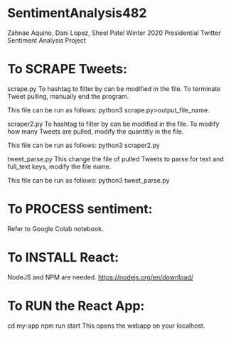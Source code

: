 # SentimentAnalysis482

Zahnae Aquino, Dani Lopez, Sheel Patel
Winter 2020 
Presidential Twitter Sentiment Analysis Project

# To SCRAPE Tweets:
scrape.py
To hashtag to filter by can be modified in the file. To terminate Tweet pulling, manually end the program.

This file can be run as follows: python3 scrape.py>output_file_name.

scraper2.py
To hashtag to filter by can be modified in the file. To modify how many Tweets are pulled, modify the quantitiy in the file.

This file can be run as follows: python3 scraper2.py

tweet_parse.py
This change the file of pulled Tweets to parse for text and full_text keys, modify the file name.

This file can be run as follows: python3 tweet_parse.py

# To PROCESS sentiment:
Refer to Google Colab notebook. 

# To INSTALL React:
  NodeJS and NPM are needed. 
  https://nodejs.org/en/download/
  
# To RUN the React App: 
  cd my-app
  npm run start 
  This opens the webapp on your localhost. 
